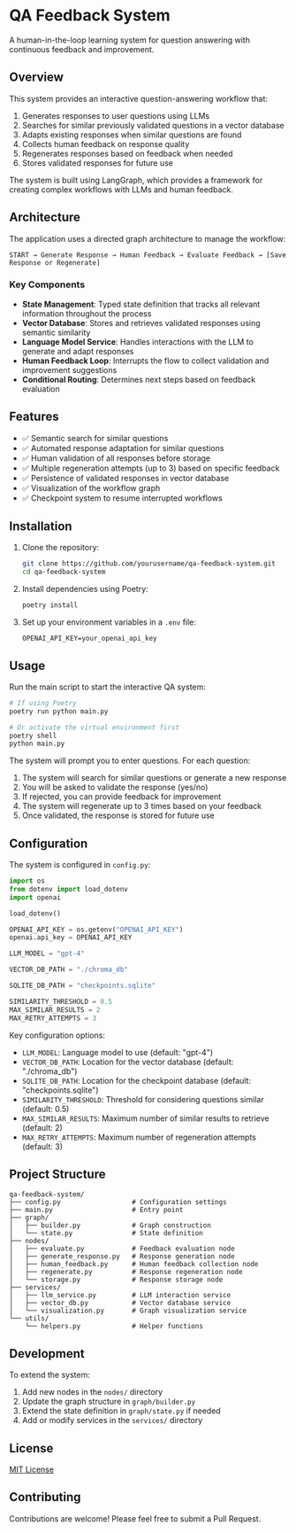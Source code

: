 # QA Feedback System

A human-in-the-loop learning system for question answering with continuous feedback and improvement.

## Overview

This system provides an interactive question-answering workflow that:

1. Generates responses to user questions using LLMs
2. Searches for similar previously validated questions in a vector database
3. Adapts existing responses when similar questions are found
4. Collects human feedback on response quality
5. Regenerates responses based on feedback when needed
6. Stores validated responses for future use

The system is built using LangGraph, which provides a framework for creating complex workflows with LLMs and human feedback.

## Architecture

The application uses a directed graph architecture to manage the workflow:

```
START → Generate Response → Human Feedback → Evaluate Feedback → [Save Response or Regenerate]
```

### Key Components

- **State Management**: Typed state definition that tracks all relevant information throughout the process
- **Vector Database**: Stores and retrieves validated responses using semantic similarity
- **Language Model Service**: Handles interactions with the LLM to generate and adapt responses
- **Human Feedback Loop**: Interrupts the flow to collect validation and improvement suggestions
- **Conditional Routing**: Determines next steps based on feedback evaluation

## Features

- ✅ Semantic search for similar questions
- ✅ Automated response adaptation for similar questions
- ✅ Human validation of all responses before storage
- ✅ Multiple regeneration attempts (up to 3) based on specific feedback
- ✅ Persistence of validated responses in vector database
- ✅ Visualization of the workflow graph
- ✅ Checkpoint system to resume interrupted workflows

## Installation

1. Clone the repository:
   ```bash
   git clone https://github.com/yourusername/qa-feedback-system.git
   cd qa-feedback-system
   ```

2. Install dependencies using Poetry:
   ```bash
   poetry install
   ```

3. Set up your environment variables in a `.env` file:
   ```
   OPENAI_API_KEY=your_openai_api_key
   ```

## Usage

Run the main script to start the interactive QA system:

```bash
# If using Poetry
poetry run python main.py

# Or activate the virtual environment first
poetry shell
python main.py
```

The system will prompt you to enter questions. For each question:

1. The system will search for similar questions or generate a new response
2. You will be asked to validate the response (yes/no)
3. If rejected, you can provide feedback for improvement
4. The system will regenerate up to 3 times based on your feedback
5. Once validated, the response is stored for future use

## Configuration

The system is configured in `config.py`:

```python
import os
from dotenv import load_dotenv
import openai

load_dotenv()

OPENAI_API_KEY = os.getenv("OPENAI_API_KEY")
openai.api_key = OPENAI_API_KEY

LLM_MODEL = "gpt-4"

VECTOR_DB_PATH = "./chroma_db"

SQLITE_DB_PATH = "checkpoints.sqlite"

SIMILARITY_THRESHOLD = 0.5
MAX_SIMILAR_RESULTS = 2
MAX_RETRY_ATTEMPTS = 3
```

Key configuration options:

- `LLM_MODEL`: Language model to use (default: "gpt-4")
- `VECTOR_DB_PATH`: Location for the vector database (default: "./chroma_db")
- `SQLITE_DB_PATH`: Location for the checkpoint database (default: "checkpoints.sqlite")
- `SIMILARITY_THRESHOLD`: Threshold for considering questions similar (default: 0.5)
- `MAX_SIMILAR_RESULTS`: Maximum number of similar results to retrieve (default: 2)
- `MAX_RETRY_ATTEMPTS`: Maximum number of regeneration attempts (default: 3)

## Project Structure

```
qa-feedback-system/
├── config.py                  # Configuration settings
├── main.py                    # Entry point
├── graph/
│   ├── builder.py             # Graph construction
│   └── state.py               # State definition
├── nodes/
│   ├── evaluate.py            # Feedback evaluation node
│   ├── generate_response.py   # Response generation node
│   ├── human_feedback.py      # Human feedback collection node
│   ├── regenerate.py          # Response regeneration node
│   └── storage.py             # Response storage node
├── services/
│   ├── llm_service.py         # LLM interaction service
│   ├── vector_db.py           # Vector database service
│   └── visualization.py       # Graph visualization service
└── utils/
    └── helpers.py             # Helper functions
```

## Development

To extend the system:

1. Add new nodes in the `nodes/` directory
2. Update the graph structure in `graph/builder.py`
3. Extend the state definition in `graph/state.py` if needed
4. Add or modify services in the `services/` directory

## License

[MIT License](LICENSE)

## Contributing

Contributions are welcome! Please feel free to submit a Pull Request.
